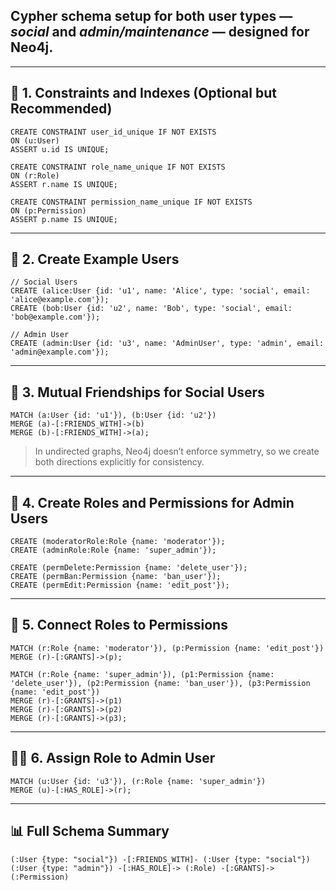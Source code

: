 ## **Cypher schema setup** for both user types — *social* and *admin/maintenance* — designed for Neo4j.

---

## 🔧 1. **Constraints and Indexes (Optional but Recommended)**

```cypher
CREATE CONSTRAINT user_id_unique IF NOT EXISTS
ON (u:User)
ASSERT u.id IS UNIQUE;

CREATE CONSTRAINT role_name_unique IF NOT EXISTS
ON (r:Role)
ASSERT r.name IS UNIQUE;

CREATE CONSTRAINT permission_name_unique IF NOT EXISTS
ON (p:Permission)
ASSERT p.name IS UNIQUE;
```

---

## 👤 2. **Create Example Users**

```cypher
// Social Users
CREATE (alice:User {id: 'u1', name: 'Alice', type: 'social', email: 'alice@example.com'});
CREATE (bob:User {id: 'u2', name: 'Bob', type: 'social', email: 'bob@example.com'});

// Admin User
CREATE (admin:User {id: 'u3', name: 'AdminUser', type: 'admin', email: 'admin@example.com'});
```

---

## 🤝 3. **Mutual Friendships for Social Users**

```cypher
MATCH (a:User {id: 'u1'}), (b:User {id: 'u2'})
MERGE (a)-[:FRIENDS_WITH]->(b)
MERGE (b)-[:FRIENDS_WITH]->(a);
```

> In undirected graphs, Neo4j doesn’t enforce symmetry, so we create both directions explicitly for consistency.

---

## 🔐 4. **Create Roles and Permissions for Admin Users**

```cypher
CREATE (moderatorRole:Role {name: 'moderator'});
CREATE (adminRole:Role {name: 'super_admin'});

CREATE (permDelete:Permission {name: 'delete_user'});
CREATE (permBan:Permission {name: 'ban_user'});
CREATE (permEdit:Permission {name: 'edit_post'});
```

---

## 🧩 5. **Connect Roles to Permissions**

```cypher
MATCH (r:Role {name: 'moderator'}), (p:Permission {name: 'edit_post'})
MERGE (r)-[:GRANTS]->(p);

MATCH (r:Role {name: 'super_admin'}), (p1:Permission {name: 'delete_user'}), (p2:Permission {name: 'ban_user'}), (p3:Permission {name: 'edit_post'})
MERGE (r)-[:GRANTS]->(p1)
MERGE (r)-[:GRANTS]->(p2)
MERGE (r)-[:GRANTS]->(p3);
```

---

## 🧑‍💼 6. **Assign Role to Admin User**

```cypher
MATCH (u:User {id: 'u3'}), (r:Role {name: 'super_admin'})
MERGE (u)-[:HAS_ROLE]->(r);
```

---

## 📊 Full Schema Summary

```plaintext
(:User {type: "social"}) -[:FRIENDS_WITH]- (:User {type: "social"})
(:User {type: "admin"}) -[:HAS_ROLE]-> (:Role) -[:GRANTS]-> (:Permission)
```

